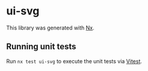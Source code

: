 # ui-svg

This library was generated with [Nx](https://nx.dev).

## Running unit tests

Run `nx test ui-svg` to execute the unit tests via [Vitest](https://vitest.dev/).
